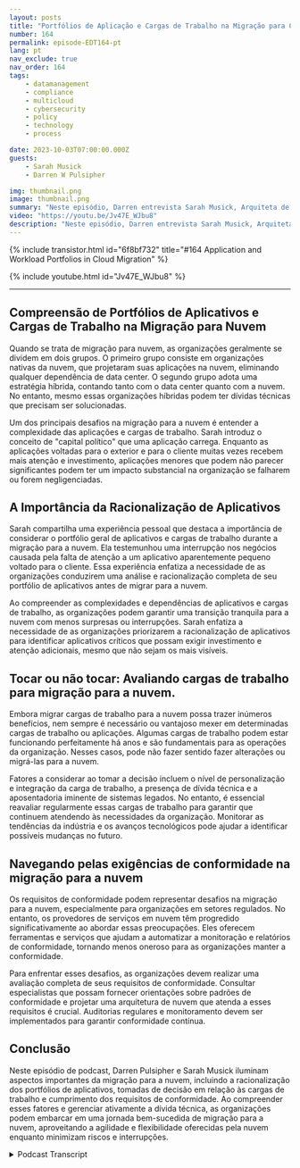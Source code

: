 ```yaml
---
layout: posts
title: "Portfólios de Aplicação e Cargas de Trabalho na Migração para Cloud"
number: 164
permalink: episode-EDT164-pt
lang: pt
nav_exclude: true
nav_order: 164
tags:
    - datamanagement
    - compliance
    - multicloud
    - cybersecurity
    - policy
    - technology
    - process

date: 2023-10-03T07:00:00.000Z
guests:
    - Sarah Musick
    - Darren W Pulsipher

img: thumbnail.png
image: thumbnail.png
summary: "Neste episódio, Darren entrevista Sarah Musick, Arquiteta de Soluções em Nuvem na Intel. Juntos, eles exploram o tema de portfólios de aplicações e cargas de trabalho na migração para a nuvem. Com a experiência de Sarah em consultoria e otimização na nuvem, ela traz insights valiosos para a discussão."
video: "https://youtu.be/Jv47E_WJbu8"
description: "Neste episódio, Darren entrevista Sarah Musick, Arquiteta de Soluções em Nuvem na Intel. Juntos, eles exploram o tema de portfólios de aplicações e cargas de trabalho na migração para a nuvem. Com a experiência de Sarah em consultoria e otimização na nuvem, ela traz insights valiosos para a discussão."
---
```


<div>
{% include transistor.html id="6f8bf732" title="#164 Application and Workload Portfolios in Cloud Migration" %}

{% include youtube.html id="Jv47E_WJbu8" %}
</div>

---

## Compreensão de Portfólios de Aplicativos e Cargas de Trabalho na Migração para Nuvem

Quando se trata de migração para nuvem, as organizações geralmente se dividem em dois grupos. O primeiro grupo consiste em organizações nativas da nuvem, que projetaram suas aplicações na nuvem, eliminando qualquer dependência de data center. O segundo grupo adota uma estratégia híbrida, contando tanto com o data center quanto com a nuvem. No entanto, mesmo essas organizações híbridas podem ter dívidas técnicas que precisam ser solucionadas.

Um dos principais desafios na migração para a nuvem é entender a complexidade das aplicações e cargas de trabalho. Sarah introduz o conceito de "capital político" que uma aplicação carrega. Enquanto as aplicações voltadas para o exterior e para o cliente muitas vezes recebem mais atenção e investimento, aplicações menores que podem não parecer significantes podem ter um impacto substancial na organização se falharem ou forem negligenciadas.

## A Importância da Racionalização de Aplicativos

Sarah compartilha uma experiência pessoal que destaca a importância de considerar o portfólio geral de aplicativos e cargas de trabalho durante a migração para a nuvem. Ela testemunhou uma interrupção nos negócios causada pela falta de atenção a um aplicativo aparentemente pequeno voltado para o cliente. Essa experiência enfatiza a necessidade de as organizações conduzirem uma análise e racionalização completa de seu portfólio de aplicativos antes de migrar para a nuvem.

Ao compreender as complexidades e dependências de aplicativos e cargas de trabalho, as organizações podem garantir uma transição tranquila para a nuvem com menos surpresas ou interrupções. Sarah enfatiza a necessidade de as organizações priorizarem a racionalização de aplicativos para identificar aplicativos críticos que possam exigir investimento e atenção adicionais, mesmo que não sejam os mais visíveis.

## Tocar ou não tocar: Avaliando cargas de trabalho para migração para a nuvem.

Embora migrar cargas de trabalho para a nuvem possa trazer inúmeros benefícios, nem sempre é necessário ou vantajoso mexer em determinadas cargas de trabalho ou aplicações. Algumas cargas de trabalho podem estar funcionando perfeitamente há anos e são fundamentais para as operações da organização. Nesses casos, pode não fazer sentido fazer alterações ou migrá-las para a nuvem.

Fatores a considerar ao tomar a decisão incluem o nível de personalização e integração da carga de trabalho, a presença de dívida técnica e a aposentadoria iminente de sistemas legados. No entanto, é essencial reavaliar regularmente essas cargas de trabalho para garantir que continuem atendendo às necessidades da organização. Monitorar as tendências da indústria e os avanços tecnológicos pode ajudar a identificar possíveis mudanças no futuro.

## Navegando pelas exigências de conformidade na migração para a nuvem

Os requisitos de conformidade podem representar desafios na migração para a nuvem, especialmente para organizações em setores regulados. No entanto, os provedores de serviços em nuvem têm progredido significativamente ao abordar essas preocupações. Eles oferecem ferramentas e serviços que ajudam a automatizar a monitoração e relatórios de conformidade, tornando menos oneroso para as organizações manter a conformidade.

Para enfrentar esses desafios, as organizações devem realizar uma avaliação completa de seus requisitos de conformidade. Consultar especialistas que possam fornecer orientações sobre padrões de conformidade e projetar uma arquitetura de nuvem que atenda a esses requisitos é crucial. Auditorias regulares e monitoramento devem ser implementados para garantir conformidade contínua.

## Conclusão

Neste episódio de podcast, Darren Pulsipher e Sarah Musick iluminam aspectos importantes da migração para a nuvem, incluindo a racionalização dos portfólios de aplicativos, tomadas de decisão em relação às cargas de trabalho e cumprimento dos requisitos de conformidade. Ao compreender esses fatores e gerenciar ativamente a dívida técnica, as organizações podem embarcar em uma jornada bem-sucedida de migração para a nuvem, aproveitando a agilidade e flexibilidade oferecidas pela nuvem enquanto minimizam riscos e interrupções.



<details>
<summary> Podcast Transcript </summary>

<p></p>

</details>
